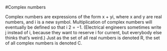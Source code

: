 #Complex numbers

Complex numbers are expressions of the form x + yi, where x and y are real numbers, and
i is a new symbol. Multiplication of complex numbers will eventually be defined so that
i
2 = −1. (Electrical engineers sometimes write j instead of i, because they want to reserve i
for current, but everybody else thinks that’s weird.) Just as the set of all real numbers is
denoted R, the set of all complex numbers is denoted C.
